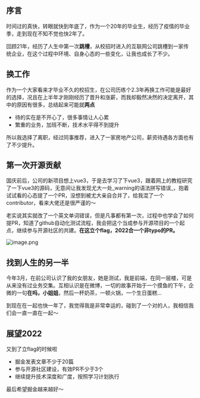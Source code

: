 序言
--

时间过的真快，转眼就快到年底了，作为一个20年的毕业生，经历了疫情的毕业季，走到现在不知不觉也快2年了。

回顾21年，经历了人生中第一次**跳槽**，从校招时进入的互联网公司跳槽到一家传统企业，在这个过程中环境、自身心态的一些变化，让我也成长了不少。

换工作
---

作为一个大家看来才毕业不久的校招生，在公司历练个2.3年再换工作可能是最好的选择，况且在上半年才刚刚经历了晋升和涨薪，而我却毅然决然的决定离开，其中的原因有很多，总结起来可能就**两点**

*   待的实在是不开心了，很多事情让人心累
*   繁重的业务，加班不断，技术水平得不到提升

所以我选择了离职，经过同事推荐，进入了一家房地产公司，薪资待遇各方面也有了不少提升。

第一次开源贡献
-------

国庆前后，公司的新项目想上vue3，于是去学习了下vue3，跟着网上的教程研究了一下vue3的源码，无意间让我发现尤大一处_warning的语法拼写错误_，抱着试试看的心态提了一个PR，没想到被尤大亲自合并了，给我混了一个contributor，看来大佬还是很严谨的～

老实说其实就改了一个英文单词错误，但是凡事都有第一次，过程中也学会了如何提PR，知道了github自动化测试流程，我会把这个当成参与开源项目的一个起点，继续参与开源社区的共建。**在这立个flag，2022合一个非typo的PR。**

![image.png](https://p6-juejin.byteimg.com/tos-cn-i-k3u1fbpfcp/910b2dac0a95476a8d9d0d7eb2fd412e~tplv-k3u1fbpfcp-zoom-in-crop-mark:3024:0:0:0.image?)

找到人生的另一半
--------

今年3月，在前公司认识了我的女朋友，她是测试，我是前端，在同一层楼，可是从来没有过业务交集。互相认识是在微博，一切的故事开始于一个摸鱼的下午，企微的一句**在吗，小姐姐**，然后一杯奶茶，一顿火锅，一个生日蛋糕...

到现在在一起也快一年了，我觉得我是非常幸运的，碰到了一个对的人，我相信我们会一直一直在一起～

展望2022
------

又到了立flag的时候啦

*  掘金发表文章不少于20篇
*  参与开源社区建设，有效PR不少于3个
*  继续提升技术深度和广度，按照学习计划执行

最后希望掘金越来越好～
